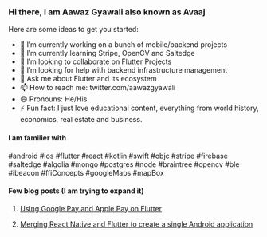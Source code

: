 ### Hi there, I am Aawaz Gyawali also known as Avaaj

Here are some ideas to get you started:

- 🔭 I’m currently working on a bunch of mobile/backend projects
- 🌱 I’m currently learning Stripe, OpenCV and Saltedge
- 👯 I’m looking to collaborate on Flutter Projects
- 🤔 I’m looking for help with backend infrastructure management
- 💬 Ask me about Flutter and its ecosystem
- 📫 How to reach me: twitter.com/aawazgyawali
- 😄 Pronouns: He/His
- ⚡ Fun fact: I just love educational content, everything from world history, economics, real estate and business.

#### I am familier with

#android #ios #flutter #react #kotlin #swift #objc #stripe #firebase #saltedge #algolia #mongo #postgres #node #braintree #opencv #ble #ibeacon #ffiConcepts #googleMaps #mapBox


#### Few blog posts (I am trying to expand it)
1. [Using Google Pay and Apple Pay on Flutter](https://dev.to/aawazgyawali/how-to-use-google-pay-and-apple-pay-using-stripe-on-flutter-2i1j)

2. [Merging React Native and Flutter to create a single Android application](https://medium.com/@awazgyawali/merging-react-native-and-flutter-to-create-a-single-android-application-c49cdafc8ae9)
